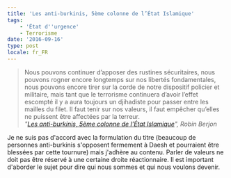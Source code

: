 ```yaml
---
title: 'Les anti-burkinis, 5ème colonne de l’État Islamique'
tags:
    - 'État d''urgence'
    - Terrorisme
date: '2016-09-16'
type: post
locale: fr_FR
---
```


> Nous pouvons continuer d’apposer des rustines sécuritaires, nous pouvons rogner encore longtemps sur nos libertés fondamentales, nous pouvons encore tirer sur la corde de notre dispositif policier et militaire, mais tant que le terrorisme continuera d’avoir l’effet escompté il y a aura toujours un djihadiste pour passer entre les mailles du filet. Il faut tenir sur nos valeurs, il faut empêcher qu’elles ne puissent être affectées par la terreur.  
> <cite>"[Les anti-burkinis, 5ème colonne de l’État Islamique](http://berjon.com/burkiniban/)", Robin Berjon</cite>

Je ne suis pas d'accord avec la formulation du titre (beaucoup de personnes anti-burkinis s'opposent fermement à Daesh et pourraient être blessées par cette tournure) mais j'adhère au contenu. Parler de valeurs ne doit pas être réservé à une certaine droite réactionnaire. Il est important d'aborder le sujet pour dire qui nous sommes et qui nous voulons devenir.
